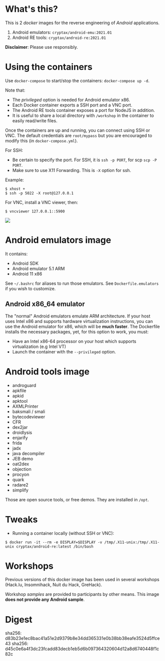 # What's this?

This is 2  _docker_ images for the reverse engineering of _Android_ applications.

1. Android emulators:  `cryptax/android-emu:2021.01`
2. Android RE tools: `cryptax/android-re:2021.01`

**Disclaimer**: Please use responsibly.

# Using the containers

Use `docker-compose` to start/stop the containers: `docker-compose up -d`.

Note that:

- The *privileged* option is needed for Android emulator x86.
- Each Docker container exports a SSH port and a VNC port.
- The Android RE tools container exposes a port for NodeJS in addition.
- It is useful to share a local directory with `/workshop` in the container to easily read/write files.

Once the containers are up and running, you can connect using SSH or VNC. The default credentials are `root/mypass` but you are encouraged to modify this (in `docker-compose.yml`).

For SSH:

- Be certain to specify the port. For SSH, it is `ssh -p PORT`, for scp `scp -P PORT`.
- Make sure to use X11 Forwarding. This is `-X` option for ssh.

Example:

```
$ xhost +
$ ssh -p 5022 -X root@127.0.0.1
```

For VNC, install a VNC viewer, then:

```
$ vncviewer 127.0.0.1::5900
```


[![](https://images.microbadger.com/badges/image/cryptax/android-re.svg)](https://microbadger.com/images/cryptax/android-re "Get your own image badge on microbadger.com")


# Android emulators image

It contains:

- Android SDK
- Android emulator 5.1 ARM
- Android 11 x86

See `~/.bashrc` for aliases to run those emulators.
See `Dockerfile.emulators` if you wish to customize.

## Android x86_64 emulator

The "normal" Android emulators emulate ARM architecture. If your host uses Intel x86 and supports hardware virtualization instructions, you can use the Android emulator for x86, which will be **much faster**. The Dockerfile installs the necessary packages, yet, for this option to work, you must:

- Have an Intel x86-64 processor on your host which supports virtualization (e.g Intel VT)
- Launch the container with the `--privileged` option.

# Android tools image

- androguard
- apkfile
- apkid
- apktool
- AXMLPrinter
- baksmali / smali
- bytecodeviewer
- CFR
- dex2jar
- droidlysis
- enjarify
- frida
- jadx
- java decompiler
- JEB demo
- oat2dex
- objection
- procyon
- quark
- radare2
- simplify

Those are open source tools, or free demos. They are installed in `/opt`.


# Tweaks

- Running a container locally (without SSH or VNC): 

```
$ docker run -it --rm -e DISPLAY=$DISPLAY -v /tmp/.X11-unix:/tmp/.X11-unix cryptax/android-re:latest /bin/bash
```


# Workshops

Previous versions of this docker image has been used in several workshops (Hack.lu, Insomnihack, Nuit du Hack, GreHack).

Workshop *samples* are provided to participants by other means.
This image **does not provide any Android sample**.

# Digest

sha256: d83b23e1ec8bac41a51e2d9379b8e34dd365331e0b38bb38eafe3524d5ffce43
sha256: d45c0e6a4f3dc23fcadd83decb1eb5d6b097364320604d12a8d6740448f1c82c
